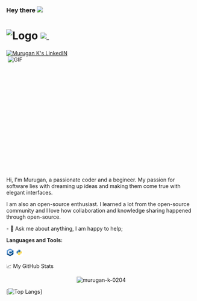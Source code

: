 ### Hey there <img src="https://media.giphy.com/media/hvRJCLFzcasrR4ia7z/giphy.gif" width="25px"> 
<div>
  <h1 align="left">
    <img src="https://100-days-of-code.s3-us-west-1.amazonaws.com/Readme/100DocLogo.gif" height="60px" style="vertical-align: middle; display: inline;" alt="Logo"/>
    <a href="https://www.100daysofcode.com">
    <img
        src="https://img.shields.io/static/v1?label=Challenge&labelColor=384357&message=100%20Days%20of%20Code&color=00b4ee&style=for-the-badge&link=https://www.100daysofcode.com"
    />
</a>
    &nbsp
    
  </h1>
</div>
<a href="https://www.linkedin.com/in/murugan-k-0204/">
  <img align="center" alt="Murugan K's LinkedIN" width="30px" src="https://raw.githubusercontent.com/peterthehan/peterthehan/master/assets/linkedin.svg" /> 
</a>


<!--![](https://visitor-badge.glitch.me/badge?page_id=murugan-k-0204.murugan-k-0204)-->

 <img align="right" alt="GIF" src="https://github.com/abhisheknaiidu/abhisheknaiidu/blob/master/code.gif?raw=true" width="500" height="320" />

<p>
Hi, I'm Murugan, a passionate coder and a begineer. My passion for software lies with dreaming up ideas and making them come true with elegant interfaces.

I am also an open-source enthusiast. I learned a lot from the open-source community and I love how collaboration and knowledge sharing happened through open-source.


  </p>
- 💬 Ask me about anything, I am happy to help;

**Languages and Tools:**  

<code><img height="20" src="https://raw.githubusercontent.com/github/explore/80688e429a7d4ef2fca1e82350fe8e3517d3494d/topics/cpp/cpp.png"></code>
<code><img height="20" src="https://raw.githubusercontent.com/github/explore/80688e429a7d4ef2fca1e82350fe8e3517d3494d/topics/python/python.png"></code>

<!--END_SECTION:waka-->

📈 My GitHub Stats
<p align="center"> <img src="https://github-readme-stats.vercel.app/api?username=murugan-k-0204&show_icons=true&theme=dracula" alt="murugan-k-0204" />

  [![Top Langs](https://github-readme-stats.vercel.app/api/top-langs/?username=murugan-k-0204&layout=compact)]


